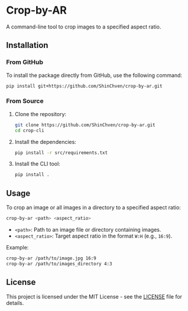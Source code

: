 # Crop-by-AR

A command-line tool to crop images to a specified aspect ratio.

## Installation

### From GitHub

To install the package directly from GitHub, use the following command:

```sh
pip install git+https://github.com/ShinChven/crop-by-ar.git
```

### From Source

1. Clone the repository:
    ```sh
    git clone https://github.com/ShinChven/crop-by-ar.git
    cd crop-cli
    ```

2. Install the dependencies:
    ```sh
    pip install -r src/requirements.txt
    ```

3. Install the CLI tool:
    ```sh
    pip install .
    ```

## Usage

To crop an image or all images in a directory to a specified aspect ratio:

```sh
crop-by-ar <path> <aspect_ratio>
```

- `<path>`: Path to an image file or directory containing images.
- `<aspect_ratio>`: Target aspect ratio in the format `W:H` (e.g., `16:9`).

Example:

```sh
crop-by-ar /path/to/image.jpg 16:9
crop-by-ar /path/to/images_directory 4:3
```

## License

This project is licensed under the MIT License - see the [LICENSE](LICENSE) file for details.
